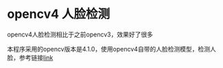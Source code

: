 # opencv4 人脸检测

opencv4人脸检测相比于之前opencv3，效果好了很多  

本程序采用的opencv版本是4.1.0，使用opencv4自带的人脸检测模型，检测人脸，参考链接[link]( https://mp.weixin.qq.com/s?__biz=MzA4MDExMDEyMw==&mid=2247487898&idx=1&sn=5997c2fa79e5f20a56214d3b1a7e4e5d&chksm=9fa866dea8dfefc87e5d57da04e8a7d640f7d96f8cc4b7861024e1f5da4a4bf5724e892cfbaf&mpshare=1&scene=1&srcid=&sharer_sharetime=1581471697069&sharer_shareid=a95c16f137e9c84a09b155dc03ebd8da&exportkey=AZudr97SJsK9OMk%2BhdeHyqE%3D&pass_ticket=4JDs8qnXsRe3LnlorrYnXuKQThniJg2trxOipnyjxrP1bL5Tc4nwnIoot%2FcBEmnj#rd)